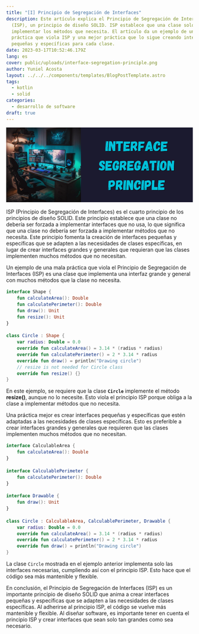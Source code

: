 ```yaml
---
title: "[I] Principio de Segregación de Interfaces"
description: Este artículo explica el Principio de Segregación de Interfaces
  (ISP), un principio de diseño SOLID. ISP establece que una clase solo debe
  implementar los métodos que necesita. El artículo da un ejemplo de una mala
  práctica que viola ISP y una mejor práctica que lo sigue creando interfaces
  pequeñas y específicas para cada clase.
date: 2023-03-17T10:52:46.179Z
lang: es
cover: public/uploads/interface-segregation-principle.png
author: Yuniel Acosta
layout: ../../../components/templates/BlogPostTemplate.astro
tags:
  - kotlin
  - solid
categories:
  - desarrollo de software
draft: true
---
```

![Principio de Segregación de Interfaces](public/uploads/interface-segregation-principle.png "Principio de Segregación de Interfaces")

ISP (Principio de Segregación de Interfaces) es el cuarto principio de los principios de diseño SOLID. Este principio establece que una clase no debería ser forzada a implementar interfaces que no usa, lo que significa que una clase no debería ser forzada a implementar métodos que no necesita. Este principio fomenta la creación de interfaces pequeñas y específicas que se adapten a las necesidades de clases específicas, en lugar de crear interfaces grandes y generales que requieran que las clases implementen muchos métodos que no necesitan.

Un ejemplo de una mala práctica que viola el Principio de Segregación de Interfaces (ISP) es una clase que implementa una interfaz grande y general con muchos métodos que la clase no necesita.

```kotlin
interface Shape {
    fun calculateArea(): Double
    fun calculatePerimeter(): Double
    fun draw(): Unit
    fun resize(): Unit
}

class Circle : Shape {
    var radius: Double = 0.0
    override fun calculateArea() = 3.14 * (radius * radius)
    override fun calculatePerimeter() = 2 * 3.14 * radius
    override fun draw() = println("Drawing circle")
    // resize is not needed for Circle class
    override fun resize() {}
}
```

En este ejemplo, se requiere que la clase **`Circle`** implemente el método **resize()**, aunque no lo necesite. Esto viola el principio ISP porque obliga a la clase a implementar métodos que no necesita.

Una práctica mejor es crear interfaces pequeñas y específicas que estén adaptadas a las necesidades de clases específicas. Esto es preferible a crear interfaces grandes y generales que requieren que las clases implementen muchos métodos que no necesitan.

```kotlin
interface CalculableArea {
    fun calculateArea(): Double
}

interface CalculablePerimeter {
    fun calculatePerimeter(): Double
}

interface Drawable {
    fun draw(): Unit
}

class Circle : CalculableArea, CalculablePerimeter, Drawable {
    var radius: Double = 0.0
    override fun calculateArea() = 3.14 * (radius * radius)
    override fun calculatePerimeter() = 2 * 3.14 * radius
    override fun draw() = println("Drawing circle")
}
```

La clase `Circle` mostrada en el ejemplo anterior implementa solo las interfaces necesarias, cumpliendo así con el principio ISP. Esto hace que el código sea más mantenible y flexible.

En conclusión, el Principio de Segregación de Interfaces (ISP) es un importante principio de diseño SOLID que anima a crear interfaces pequeñas y específicas que se adapten a las necesidades de clases específicas. Al adherirse al principio ISP, el código se vuelve más mantenible y flexible. Al diseñar software, es importante tener en cuenta el principio ISP y crear interfaces que sean solo tan grandes como sea necesario.